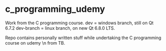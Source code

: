 # c_programming_udemy
Work from the C programming course.
dev = windows branch, still on Qt 6.7.2
dev-branch = linux branch, on new Qt 6.8.0 LTS.

Repo contains personally written stuff while undertaking the C programming course on udemy \n
from TB.
